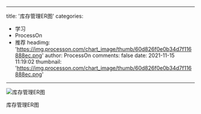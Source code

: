 
---
title: '库存管理ER图'
categories: 
 - 学习
 - ProcessOn
 - 推荐
headimg: 'https://img.processon.com/chart_image/thumb/60d826f0e0b34d7f116888ec.png'
author: ProcessOn
comments: false
date: 2021-11-15 11:19:02
thumbnail: 'https://img.processon.com/chart_image/thumb/60d826f0e0b34d7f116888ec.png'
---

<div>   
<img class="thumb" alt="库存管理ER图" src="https://img.processon.com/chart_image/thumb/60d826f0e0b34d7f116888ec.png" referrerpolicy="no-referrer">
<p>库存管理ER图</p>  
</div>
            
